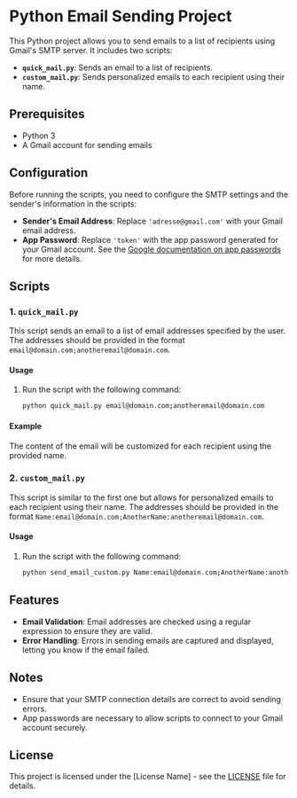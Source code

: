 # Python Email Sending Project

This Python project allows you to send emails to a list of recipients using Gmail's SMTP server. It includes two scripts:

- **`quick_mail.py`**: Sends an email to a list of recipients.
- **`custom_mail.py`**: Sends personalized emails to each recipient using their name.

## Prerequisites

- Python 3
- A Gmail account for sending emails

## Configuration

Before running the scripts, you need to configure the SMTP settings and the sender's information in the scripts:

- **Sender's Email Address**: Replace `'adresse@gmail.com'` with your Gmail email address.
- **App Password**: Replace `'token'` with the app password generated for your Gmail account. See the [Google documentation on app passwords](https://support.google.com/accounts/answer/185833?hl=en) for more details.

## Scripts

### 1. `quick_mail.py`

This script sends an email to a list of email addresses specified by the user. The addresses should be provided in the format `email@domain.com;anotheremail@domain.com`.

#### Usage

1. Run the script with the following command:

    ```bash
    python quick_mail.py email@domain.com;anotheremail@domain.com
    ```

#### Example

The content of the email will be customized for each recipient using the provided name.

### 2. `custom_mail.py`

This script is similar to the first one but allows for personalized emails to each recipient using their name. The addresses should be provided in the format `Name:email@domain.com;AnotherName:anotheremail@domain.com`.

#### Usage

1. Run the script with the following command:

    ```bash
    python send_email_custom.py Name:email@domain.com;AnotherName:anotheremail@domain.com
    ```

## Features

- **Email Validation**: Email addresses are checked using a regular expression to ensure they are valid.
- **Error Handling**: Errors in sending emails are captured and displayed, letting you know if the email failed.

## Notes

- Ensure that your SMTP connection details are correct to avoid sending errors.
- App passwords are necessary to allow scripts to connect to your Gmail account securely.

## License

This project is licensed under the [License Name] - see the [LICENSE](LICENSE) file for details.



